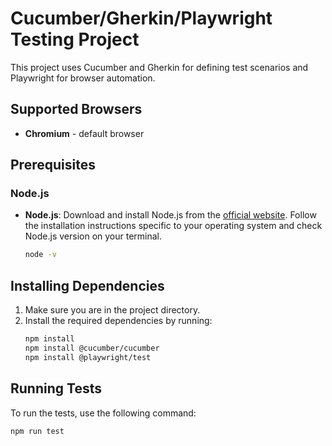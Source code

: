 # Cucumber/Gherkin/Playwright Testing Project

This project uses Cucumber and Gherkin for defining test scenarios and Playwright for browser automation.

## Supported Browsers

- **Chromium** - default browser

## Prerequisites

### Node.js

- **Node.js**: Download and install Node.js from the [official website](https://nodejs.org/). Follow the installation instructions specific to your operating system and check Node.js version on your terminal.
  ```bash
  node -v
  ```

## Installing Dependencies

1. Make sure you are in the project directory.
2. Install the required dependencies by running:
   ```bash
   npm install
   npm install @cucumber/cucumber
   npm install @playwright/test
   ```

## Running Tests

To run the tests, use the following command:

```bash
npm run test
```
